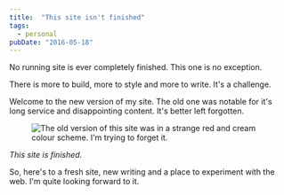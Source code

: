 ```yaml
---
title:  "This site isn't finished"
tags:
  - personal
pubDate: "2016-05-18"
---
```


No running site is ever completely finished. This one is no exception.

There is more to build, more to style and more to write. It's a challenge.

Welcome to the new version of my site. The old one was notable for it's long service and disappointing content. It's better left forgotten.

<figure>
  <img src="/posts/old_site.png" alt="The old version of this site was in a strange red and cream colour scheme. I'm trying to forget it." loading="lazy" />
</figure>

_This site is finished._

So, here's to a fresh site, new writing and a place to experiment with the web.
 I'm quite looking forward to it.
